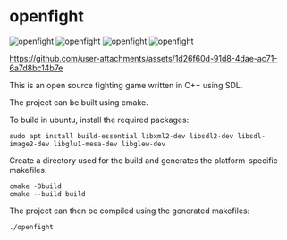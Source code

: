 # openfight

![openfight](./images//openfight-1.png)
![openfight](./images//openfight-2.png)
![openfight](./images//openfight-3.png)
![openfight](./images//openfight-4.png)

https://github.com/user-attachments/assets/1d26f60d-91d8-4dae-ac71-6a7d8bc14b7e




This is an open source fighting game written in C++ using SDL.

The project can be built using cmake.


To build in ubuntu, install the required packages:

    sudo apt install build-essential libxml2-dev libsdl2-dev libsdl-image2-dev libglu1-mesa-dev libglew-dev

Create a directory used for the build and generates the platform-specific makefiles:

    cmake -Bbuild
    cmake --build build
    

The project can then be compiled using the generated makefiles:

    ./openfight

